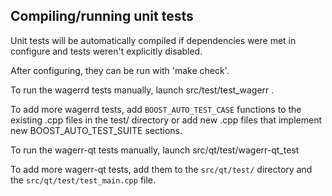 Compiling/running unit tests
------------------------------------

Unit tests will be automatically compiled if dependencies were met in configure
and tests weren't explicitly disabled.

After configuring, they can be run with 'make check'.

To run the wagerrd tests manually, launch src/test/test_wagerr .

To add more wagerrd tests, add `BOOST_AUTO_TEST_CASE` functions to the existing
.cpp files in the test/ directory or add new .cpp files that
implement new BOOST_AUTO_TEST_SUITE sections.

To run the wagerr-qt tests manually, launch src/qt/test/wagerr-qt_test

To add more wagerr-qt tests, add them to the `src/qt/test/` directory and
the `src/qt/test/test_main.cpp` file.
